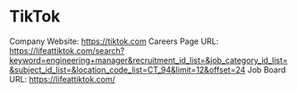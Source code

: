 # TikTok

Company Website: https://tiktok.com
Careers Page URL: https://lifeattiktok.com/search?keyword=engineering+manager&recruitment_id_list=&job_category_id_list=&subject_id_list=&location_code_list=CT_94&limit=12&offset=24
Job Board URL: https://lifeattiktok.com/